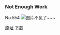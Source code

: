 ### Not Enough Work
No.554
![图片不见了~~~](https://imgs.xkcd.com/comics/not_enough_work.png)

[原址](https://xkcd.com//554) [下载](https://imgs.xkcd.com/comics/not_enough_work.png)

